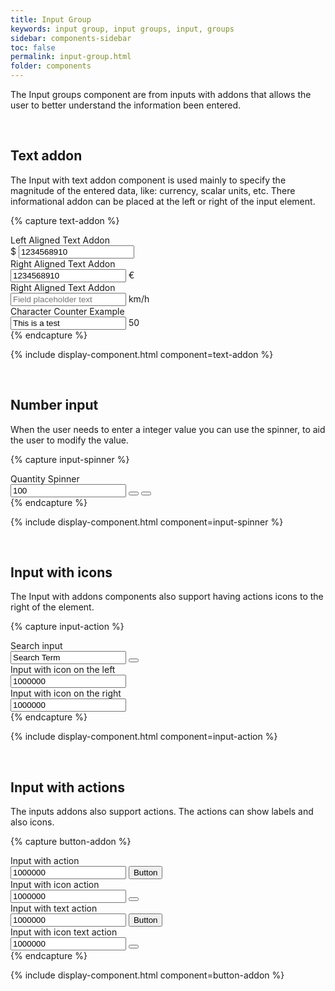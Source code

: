 ```yaml
---
title: Input Group
keywords: input group, input groups, input, groups
sidebar: components-sidebar
toc: false
permalink: input-group.html
folder: components
---
```


The Input groups component are from inputs with addons that allows the user to better understand the information been entered.

<br/>

## Text addon

The Input with text addon component is used mainly to specify the magnitude of the entered data, like: currency, scalar units, etc. There informational addon can be placed at the left or right of the input element.

{% capture text-addon %}
<div class="tn-form__group">
    <div class="tn-form__item">
        <label class="tn-form__label" for="">Left Aligned Text Addon</label>
        <div class="tn-input-group">
            <span class="tn-input-group__addon">$</span>
            <input class="" type="text" id="" name="" value="1234568910 ">
        </div>
    </div>
</div>

<div class="tn-form__group">
    <div class="tn-form__item">
        <label class="tn-form__label" for="">Right Aligned Text Addon</label>
        <div class="tn-input-group">
            <input class="" type="text" id="" name="" value="1234568910 ">
            <span class="tn-input-group__addon">€</span>
        </div>
    </div>
</div>

<div class="tn-form__group">
    <div class="tn-form__item">
        <label class="tn-form__label" for="">Right Aligned Text Addon</label>
        <div class="tn-input-group">
            <input class="" type="text" id="" name="" value="" placeholder="Field placeholder text">
            <span class="tn-input-group__addon">km/h</span>
        </div>
    </div>
</div>

<div class="tn-form__group">
    <div class="tn-form__item">
        <label class="tn-form__label" for="">Character Counter Example</label>
        <div class="tn-input-group">
            <input class="" type="text" id="" name="" value="This is a test">
            <span class="tn-input-group__addon">50</span>
        </div>
    </div>
</div>
{% endcapture %}

{% include display-component.html component=text-addon %}

<br />

## Number input

When the user needs to enter a integer value you can use the spinner, to aid the user to modify the value.

{% capture input-spinner %}
<div class="tn-form__group">
    <div class="tn-form__item">
        <label class="tn-form__label" for="">Quantity Spinner</label>
        <div class="tn-input-group">
            <input class="" type="number" id="spinner-1" name="" value="100" />
            <span class="tn-input-group__addon tn-input-group__addon--button">
                <button class="tn-input-group__button tn-input-group__button--step-up" aria-label="Step up" onclick="document.getElementById('spinner-1').stepUp();"></button>
                <button class="tn-input-group__button tn-input-group__button--step-down" aria-label="Step down" onclick="document.getElementById('spinner-1').stepDown();"></button>
            </span>
        </div>
    </div>
</div>
{% endcapture %}

{% include display-component.html component=input-spinner %}

<br/>

## Input with icons

The Input with addons components also support having actions icons to the right of the element.

{% capture input-action %}
<div class="tn-form__group">
    <div class="tn-form__item">
        <label class="tn-form__label" for="">Search input</label>
        <div class="tn-input-group">
            <input class="" type="search" id="search-1" name="" value="Search Term" placeholder="Enter Term..">
            <span class="tn-input-group__addon tn-input-group__addon--button">
                <button class="tn-input-group__button tn-input-group__button--clear" aria-label="Clear" onclick="document.getElementById('search-1').value = '';"></button>
            </span>
        </div>
    </div>
</div>

<div class="tn-form__group">
    <div class="tn-form__item">
        <label class="tn-form__label" for="">Input with icon on the left</label>
        <div class="tn-input-group">
            <span class="tn-input-group__addon">
                <span class="tn-icon tn-icon--localization" role="presentation"></span>
            </span>
            <input class="" type="text" id="" name="" value="1000000">
        </div>
    </div>
</div>

<div class="tn-form__group">
    <div class="tn-form__item">
        <label class="tn-form__label" for="">Input with icon on the right</label>
        <div class="tn-input-group">
            <input class="" type="text" id="" name="" value="1000000">
            <span class="tn-input-group__addon">
                <span class="tn-icon tn-icon--visibilityoff" role="presentation"></span>
            </span>
        </div>
    </div>
</div>
{% endcapture %}

{% include display-component.html component=input-action %}

<br>

## Input with actions

The inputs addons also support actions. The actions can show labels and also icons.

{% capture button-addon %}
<div class="tn-form__group">
    <div class="tn-form__item">
        <label class="tn-form__label" for="">Input with action</label>
        <div class="tn-input-group">
            <input class="" type="text" id="" name="" value="1000000">
            <span class="tn-input-group__addon tn-input-group__addon--button">
                <button class="tn-button">
                    Button
                </button>
            </span>
        </div>
    </div>
</div>

<div class="tn-form__group">
    <div class="tn-form__item">
        <label class="tn-form__label" for="">Input with icon action</label>
        <div class="tn-input-group">
            <input class="" type="text" id="" name="" value="1000000">
            <span class="tn-input-group__addon tn-input-group__addon--button">
                <button class="tn-button tn-button--icon">
                    <span class="tn-icon tn-icon--chevron tn-icon--medium" role="presentation"></span>
                </button>
            </span>
        </div>
    </div>
</div>

<div class="tn-form__group">
    <div class="tn-form__item">
        <label class="tn-form__label" for="">Input with text action</label>
        <div class="tn-input-group">
            <input class="" type="text" id="" name="" value="1000000">
            <span class="tn-input-group__addon tn-input-group__addon--button">
                <button class="tn-button tn-button--text">
                    Button
                </button>
            </span>
        </div>
    </div>
</div>

<div class="tn-form__group">
    <div class="tn-form__item">
        <label class="tn-form__label" for="">Input with icon text action</label>
        <div class="tn-input-group">
            <input class="" type="text" id="" name="" value="1000000">
            <span class="tn-input-group__addon tn-input-group__addon--button">
                <button class="tn-button tn-button--icon tn-button--text">
                    <span class="tn-icon tn-icon--chevron tn-icon--medium" role="presentation"></span>
                </button>
            </span>
        </div>
    </div>
</div>
{% endcapture %}

{% include display-component.html component=button-addon %}

<br>
